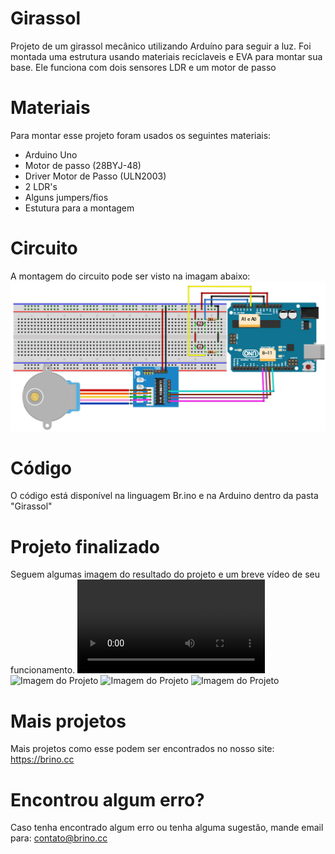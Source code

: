 # Girassol
Projeto de um girassol mecânico utilizando Arduíno para seguir a luz. Foi montada uma estrutura usando materiais reciclaveis e EVA para montar sua base. Ele funciona com dois sensores LDR e um motor de passo

# Materiais
Para montar esse projeto foram usados os seguintes materiais:

* Arduino Uno
* Motor de passo (28BYJ-48)
* Driver Motor de Passo (ULN2003)
* 2 LDR's
* Alguns jumpers/fios
* Estutura para a montagem

# Circuito
A montagem do circuito pode ser visto na imagam abaixo:
![Imagem do circuito](https://github.com/BrinoOficial/Girassol/blob/master/Circuito/CircuitoGirassol.png)

# Código
O código está disponível na linguagem Br.ino e na Arduino dentro da pasta "Girassol"

# Projeto finalizado
Seguem algumas imagem do resultado do projeto e um breve vídeo de seu funcionamento.
![Projeto funcionando](https://github.com/BrinoOficial/Girassol/blob/master/Fotos/IMG_9399.MOV)
![Imagem do Projeto](https://github.com/BrinoOficial/Girassol/blob/master/Fotos/IMG_0034.JPG)
![Imagem do Projeto](https://github.com/BrinoOficial/Girassol/blob/master/Fotos/IMG_0035.JPG)
![Imagem do Projeto](https://github.com/BrinoOficial/Girassol/blob/master/Fotos/IMG_0036.JPG)

# Mais projetos
Mais projetos como esse podem ser encontrados no nosso site: https://brino.cc

# Encontrou algum erro?
Caso tenha encontrado algum erro ou tenha alguma sugestão, mande email para: contato@brino.cc
